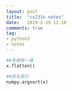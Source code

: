 ```yaml
---
layout: post
title:  "cs231n notes"
date:   2019-2-19 12:18
comments: true
tag:
- python3
- notes
---
```



```python
##多维转一维
x.flatten()

##排名索引
numpy.argsort(x)

```
